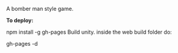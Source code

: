 A bomber man style game.

**To deploy:**

npm install -g gh-pages
Build unity.
inside the web build folder do:

gh-pages -d <BuildDirectoryPath>
